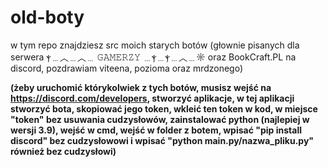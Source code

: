 # old-boty

w tym repo znajdziesz src moich starych botów (głownie pisanych dla serwera ⲯ﹍︿﹍︿﹍ 𝙶𝙰𝙼𝙴𝚁𝚉𝚈 ﹍ⲯ﹍ⲯ﹍︿﹍☼ oraz BookCraft.PL na discord, pozdrawiam viteena, pozioma oraz mrdzonego)


**(żeby uruchomić którykolwiek z tych botów, musisz wejść na https://discord.com/developers, stworzyć aplikacje, w tej aplikacji stworzyć bota, skopiować jego token, wkleić ten token w kod, w miejsce "token" bez usuwania cudzysłowów, zainstalować python (najlepiej w wersji 3.9), wejść w cmd, wejść w folder z botem, wpisać "pip install discord" bez 	cudzysłowowi i wpisać "python main.py/nazwa_pliku.py" również bez cudzysłowi)**
